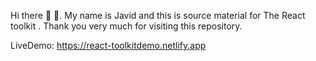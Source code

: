 Hi there :slightly_smiling_face: :wave:. My name is Javid and this is source material for The React toolkit . Thank you very much for visiting this repository.

LiveDemo: https://react-toolkitdemo.netlify.app
